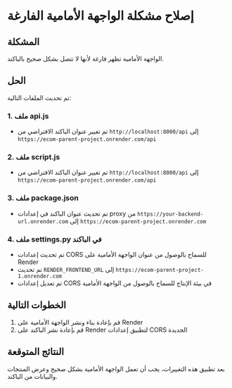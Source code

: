# إصلاح مشكلة الواجهة الأمامية الفارغة

## المشكلة
الواجهة الأمامية تظهر فارغة لأنها لا تتصل بشكل صحيح بالباكند.

## الحل
تم تحديث الملفات التالية:

### 1. ملف api.js
- تم تغيير عنوان الباكند الافتراضي من `http://localhost:8000/api` إلى `https://ecom-parent-project.onrender.com/api`

### 2. ملف script.js
- تم تغيير عنوان الباكند الافتراضي من `http://localhost:8000/api` إلى `https://ecom-parent-project.onrender.com/api`

### 3. ملف package.json
- تم تحديث عنوان الباكند في إعدادات proxy من `https://your-backend-url.onrender.com` إلى `https://ecom-parent-project.onrender.com`

### 4. ملف settings.py في الباكند
- تم تحديث إعدادات CORS للسماح بالوصول من عنوان الواجهة الأمامية على Render
- تم تحديث `RENDER_FRONTEND_URL` إلى `https://ecom-parent-project-1.onrender.com`
- تم تعديل إعدادات CORS في بيئة الإنتاج للسماح بالوصول من الواجهة الأمامية

## الخطوات التالية
1. قم بإعادة بناء ونشر الواجهة الأمامية على Render
2. قم بإعادة نشر الباكند على Render لتطبيق إعدادات CORS الجديدة

## النتائج المتوقعة
بعد تطبيق هذه التغييرات، يجب أن تعمل الواجهة الأمامية بشكل صحيح وعرض المنتجات والبيانات من الباكند.
